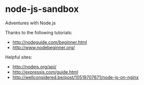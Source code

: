 node-js-sandbox
===============

Adventures with Node.js

Thanks to the following tutorials:
* http://nodeguide.com/beginner.html
* http://www.nodebeginner.org/

Helpful sites:
* http://nodejs.org/api/
* http://expressjs.com/guide.html
* http://wellconsidered.be/post/10519707671/node-js-on-nginx